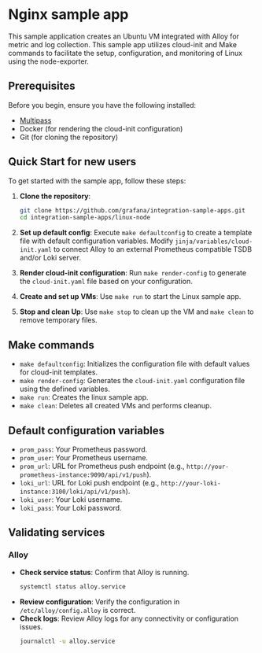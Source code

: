 # Nginx sample app

This sample application creates an Ubuntu VM integrated with Alloy for metric and log collection. This sample app utilizes cloud-init and Make commands to facilitate the setup, configuration, and monitoring of Linux using the node-exporter.

## Prerequisites

Before you begin, ensure you have the following installed:

- [Multipass](https://multipass.run/)
- Docker (for rendering the cloud-init configuration)
- Git (for cloning the repository)

## Quick Start for new users

To get started with the sample app, follow these steps:

1. **Clone the repository**: 
   ```sh
   git clone https://github.com/grafana/integration-sample-apps.git
   cd integration-sample-apps/linux-node
   ```

2. **Set up default config**: 
   Execute `make defaultconfig` to create a template file with default configuration variables. Modify `jinja/variables/cloud-init.yaml` to connect Alloy to an external Prometheus compatible TSDB and/or Loki server.

3. **Render cloud-init configuration**: 
   Run `make render-config` to generate the `cloud-init.yaml` file based on your configuration.

4. **Create and set up VMs**: 
   Use `make run` to start the Linux sample app.

6. **Stop and clean Up**: 
   Use `make stop` to clean up the VM and `make clean` to remove temporary files.

## Make commands

- `make defaultconfig`: Initializes the configuration file with default values for cloud-init templates.
- `make render-config`: Generates the `cloud-init.yaml` configuration file using the defined variables.
- `make run`: Creates the linux sample app.
- `make clean`: Deletes all created VMs and performs cleanup.

## Default configuration variables

- `prom_pass`: Your Prometheus password.
- `prom_user`: Your Prometheus username.
- `prom_url`: URL for Prometheus push endpoint (e.g., `http://your-prometheus-instance:9090/api/v1/push`).
- `loki_url`: URL for Loki push endpoint (e.g., `http://your-loki-instance:3100/loki/api/v1/push`).
- `loki_user`: Your Loki username.
- `loki_pass`: Your Loki password.

## Validating services

### Alloy
- **Check service status**: Confirm that Alloy is running.
  ```bash
  systemctl status alloy.service
  ```
- **Review configuration**: Verify the configuration in `/etc/alloy/config.alloy` is correct.
- **Check logs**: Review Alloy logs for any connectivity or configuration issues.
  ```bash
  journalctl -u alloy.service
  ```
